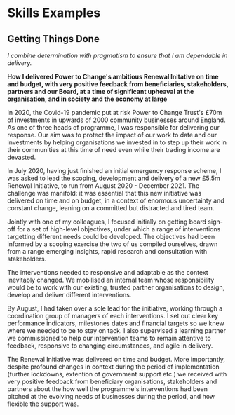 # Skills Examples

## Getting Things Done

_I combine determination with pragmatism to ensure that I am dependable in delivery._

**How I delivered Power to Change's ambitious Renewal Initative on time and budget, with very positive feedback from beneficiaries, stakeholders, partners and our Board, at a time of significant upheaval at the organisation, and in society and the economy at large**

In 2020, the Covid-19 pandemic put at risk Power to Change Trust's £70m of investments in upwards of 2000 community businesses around England. As one of three heads of programme, I was responsible for delivering our response. Our aim was to protect the impact of our work to date and our investments by helping organisations we invested in to step up their work in their communities at this time of need even while their trading income are devasted.

In July 2020, having just finished an initial emergency response scheme, I was asked to lead the scoping, development and delivery of a new £5.5m Renewal Initiative, to run from August 2020 - December 2021. The challenge was manifold: it was essential that this new initiative was delivered on time and on budget, in a context of enormous uncertainty and constant change, leaning on a committed but distracted and tired team.

Jointly with one of my colleagues, I focused initially on getting board sign-off for a set of high-level objectives, under which a range of interventions targetting different needs could be developed. The objectives had been informed by a scoping exercise the two of us compiled ourselves, drawn from a range emerging insights, rapid research and consultation with stakeholders.

The interventions needed to responsive and adaptable as the context inevitably changed. We mobilised an internal team whose responsibility would be to work with our existing, trusted partner organisations to design, develop and deliver different interventions.

By August, I had taken over a sole lead for the initiative, working through a coordination group of managers of each interventions. I set out clear key performance indicators, milestones dates and financial targets so we knew where we needed to be to stay on tack. I also supervised a learning partner we commissioned to help our intervention teams to remain attentive to feedback, responsive to changing circumstances, and agile in delivery.

The Renewal Initiative was delivered on time and budget. More importantly, despite profound changes in context during the period of implementation (further lockdowns, extention of government support etc.) we received with very positive feedback from beneficiary organisations, stakeholders and partners about the how well the programme's interventions had been pitched at the evolving needs of businesses during the period, and how flexible the support was.